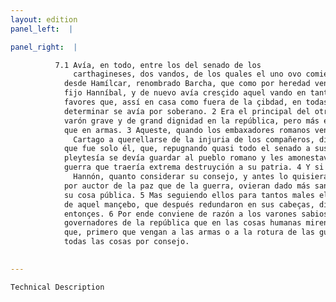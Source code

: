 ```yaml
---
layout: edition
panel_left:  |

panel_right:  |

          7.1 Avía, en todo, entre los del senado de los
              carthagineses, dos vandos, de los quales el uno ovo comienço
            desde Hamílcar, renombrado Barcha, que como por heredad veniera al
            fijo Hanníbal, y de nuevo avía cresçido aquel vando en tantos
            favores que, assí en casa como fuera de la çibdad, en todas las cosas que se avían de
            determinar se avía por soberano. 2 Era el principal del otro vando Hanno,
            varón grave y de grand dignidad en la república, pero más egregio o señalado en la toga
            que en armas. 3 Aqueste, quando los embaxadores romanos venieron a
              Cartago a querellarse de la injuria de los compañeros, dizen
            que fue solo él, que, repugnando quasi todo el senado a sus dichos, juzgava que la
            pleytesía se devía guardar al pueblo romano y les amonestava que se guardassen de la
            guerra que traería extrema destruyción a su patria. 4 Y si en esto los carthagineses quisieran mirar no solamente el ánimo de
              Hannón, quanto considerar su consejo, y antes lo quisieran oýr
            por auctor de la paz que de la guerra, ovieran dado más sancto consejo a sý mesmos y a
            su cosa pública. 5 Mas seguiendo ellos para tantos males el furor y cobdiçia
            de aquel mançebo, que después redundaron en sus cabeças, dieron a ello occasión desde
            entonçes. 6 Por ende conviene de razón a los varones sabios y muy buenos
            governadores de la república que en las cosas humanas miren más el fin qu'el comienço, y
            que, primero que vengan a las armas o a la rotura de las guerras, experimenten guiar
            todas las cosas por consejo.
        

---
```



    Technical Description
